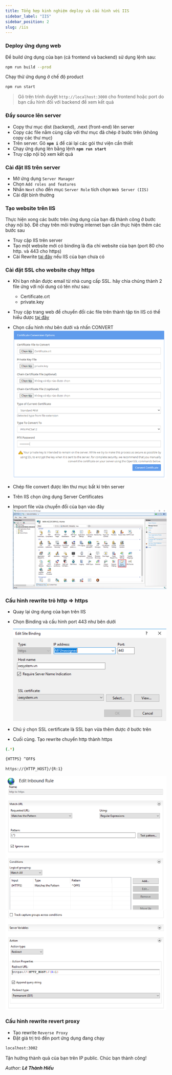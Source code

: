 ```yaml
---
title: Tổng hợp kinh nghiệm deploy và cấu hình với IIS
sidebar_label: "IIS"
sidebar_position: 2
slug: /iis
---
```


### Deploy ứng dụng web

Để build ứng dụng của bạn (cả frontend và backend) sử dụng lệnh sau:

```bash
npm run build --prod
```

Chạy thử ứng dụng ở chế độ product

```bash
npm run start
```

> Gõ trên trình duyệt `http://localhost:3000` cho frontend hoặc port do bạn cấu hình đối với backend để xem kết quả

### Đẩy source lên server

- Copy thư mục dist (backend), .next (front-end) lên server
- Copy các file nằm cùng cấp với thư mục đã chép ở bước trên (không copy các thư mục)
- Trên server. Gõ **`npm i`** để cài lại các gói thư viện cần thiết
- Chạy ứng dụng lên bằng lệnh **`npm run start`**
- Truy cập nội bộ xem kết quả

### Cài đặt IIS trên server

- Mở ứng dụng `Server Manager`
- Chọn `Add roles and features`
- Nhấn `Next` cho đến mục `Server Role` tích chọn `Web Server (IIS)`
- Cài đặt bình thường

### Tạo website trên IIS

Thực hiện xong các bước trên ứng dụng của bạn đã thành công ở bước chạy nội bộ. Để chạy trên môi trường internet bạn cần thực hiện thêm các bước sau

- Truy cập IIS trên server
- Tạo một website mới có binding là địa chỉ website của bạn (port 80 cho http. và 443 cho https)
- Cài Rewrite [tại đây][rewrite] nếu IIS của bạn chưa có

### Cài đặt SSL cho website chạy https

- Khi bạn nhân được email từ nhà cung cấp SSL. hãy chia chúng thành 2 file ứng với nội dung có tên như sau:

  - Certificate.crt
  - private.key

- Truy cập trang web để chuyển đổi các file trên thành tập tin IIS có thể hiểu được [tại đây][convert]
- Chọn cấu hình như bên dưới và nhấn CONVERT
  ![convert](./img/convert.png)
- Chép file convert được lên thư mục bất kì trên server
- Trên IIS chọn ứng dụng Server Certificates
- Import file vừa chuyển đổi của bạn vào đây
  ![server-crt](./img/server-crt.png)

### Cấu hình rewrite trỏ http => https

- Quay lại ứng dụng của bạn trên IIS
- Chọn Binding và cấu hình port 443 như bên dưới

  ![443](./img/443.png)

- Chú ý chọn SSL certificate là SSL bạn vừa thêm được ở bước trên
- Cuối cùng. Tạo rewrite chuyển http thành https

```bash
(.*)
```

```bash
{HTTPS} ^OFF$
```

```bash
https://{HTTP_HOST}/{R:1}
```

![rule-http](./img/rule-http-1.png)
![rule-http](./img/rule-http-2.png)

### Cấu hình rewrite revert proxy

- Tạo rewrite `Reverse Proxy`
- Đặt giá trị trỏ đến port ứng dụng đang chạy

```bash
localhost:3002
```

Tận hưởng thành quả của bạn trên IP public. Chúc bạn thành công!

<div class="text-right">

_Author: **Lê Thành Hiếu**_

</div>

[rewrite]: https://www.iis.net/downloads/microsoft/url-rewrite
[convert]: https://www.sslshopper.com/ssl-converter.html
